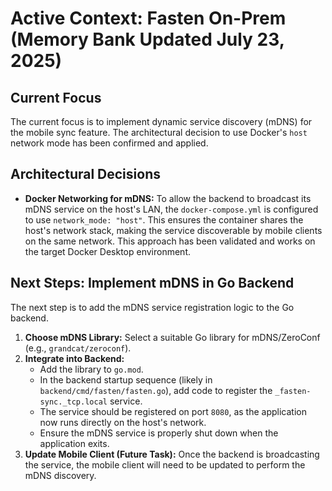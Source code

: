 # Active Context: Fasten On-Prem (Memory Bank Updated July 23, 2025)

## Current Focus
The current focus is to implement dynamic service discovery (mDNS) for the mobile sync feature. The architectural decision to use Docker's `host` network mode has been confirmed and applied.

## Architectural Decisions

*   **Docker Networking for mDNS:** To allow the backend to broadcast its mDNS service on the host's LAN, the `docker-compose.yml` is configured to use `network_mode: "host"`. This ensures the container shares the host's network stack, making the service discoverable by mobile clients on the same network. This approach has been validated and works on the target Docker Desktop environment.

## Next Steps: Implement mDNS in Go Backend

The next step is to add the mDNS service registration logic to the Go backend.

1.  **Choose mDNS Library:** Select a suitable Go library for mDNS/ZeroConf (e.g., `grandcat/zeroconf`).
2.  **Integrate into Backend:**
    *   Add the library to `go.mod`.
    *   In the backend startup sequence (likely in `backend/cmd/fasten/fasten.go`), add code to register the `_fasten-sync._tcp.local` service.
    *   The service should be registered on port `8080`, as the application now runs directly on the host's network.
    *   Ensure the mDNS service is properly shut down when the application exits.
3.  **Update Mobile Client (Future Task):** Once the backend is broadcasting the service, the mobile client will need to be updated to perform the mDNS discovery.
